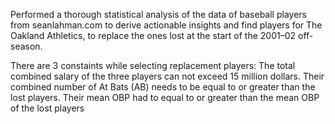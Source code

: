 Performed a thorough statistical analysis of the data of baseball players from seanlahman.com to derive actionable insights and find players for The Oakland Athletics, to replace the ones lost at the start of the 2001–02 off-season.

There are 3 constaints while selecting replacement players:
The total combined salary of the three players can not exceed 15 million dollars.
Their combined number of At Bats (AB) needs to be equal to or greater than the lost players.
Their mean OBP had to equal to or greater than the mean OBP of the lost players
